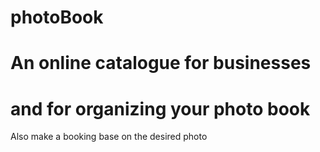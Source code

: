 # photoBook
# An online catalogue for businesses
# and for organizing your photo book
Also make a booking base on the desired photo
